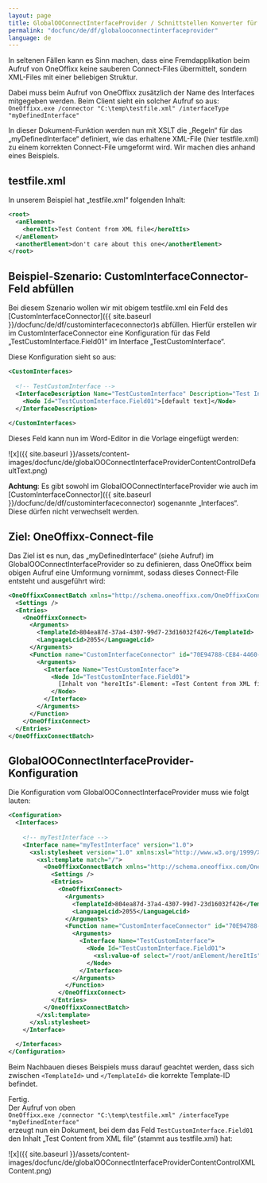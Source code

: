 ```yaml
---
layout: page
title: GlobalOOConnectInterfaceProvider / Schnittstellen Konverter für OneOffixx Connect
permalink: "docfunc/de/df/globalooconnectinterfaceprovider"
language: de
---
```


In seltenen Fällen kann es Sinn machen, dass eine Fremdapplikation beim Aufruf von OneOffixx keine sauberen Connect-Files übermittelt, sondern XML-Files mit einer beliebigen Struktur.

Dabei muss beim Aufruf von OneOffixx zusätzlich der Name des Interfaces mitgegeben werden.
Beim Client sieht ein solcher Aufruf so aus:<br>
`OneOffixx.exe /connector "C:\temp\testfile.xml" /interfaceType "myDefinedInterface"`

In dieser Dokument-Funktion werden nun mit XSLT die „Regeln“ für das „myDefinedInterface“ definiert, wie das erhaltene XML-File (hier testfile.xml) zu einem korrekten Connect-File umgeformt wird. Wir machen dies anhand eines Beispiels.

## testfile.xml

In unserem Beispiel hat „testfile.xml“ folgenden Inhalt:

```xml
<root>
  <anElement>
    <hereItIs>Test Content from XML file</hereItIs>
  </anElement>
  <anotherElement>don't care about this one</anotherElement>
</root>
```

## Beispiel-Szenario: CustomInterfaceConnector-Feld abfüllen

Bei diesem Szenario wollen wir mit obigem testfile.xml ein Feld des [CustomInterfaceConnector]({{ site.baseurl }}/docfunc/de/df/custominterfaceconnector)s abfüllen. Hierfür erstellen wir im CustomInterfaceConnector eine Konfiguration für das Feld „TestCustomInterface.Field01“ im Interface „TestCustomInterface“.

Diese Konfiguration sieht so aus:

```xml
<CustomInterfaces>
  
  <!-- TestCustomInterface -->
  <InterfaceDescription Name="TestCustomInterface" Description="Test Interface...">
    <Node Id="TestCustomInterface.Field01">[default text]</Node>
  </InterfaceDescription>
    
</CustomInterfaces>
```

Dieses Feld kann nun im Word-Editor in die Vorlage eingefügt werden:

![x]({{ site.baseurl }}/assets/content-images/docfunc/de/globalOOConnectInterfaceProviderContentControlDefaultText.png)

**Achtung**: Es gibt sowohl im GlobalOOConnectInterfaceProvider wie auch im [CustomInterfaceConnector]({{ site.baseurl }}/docfunc/de/df/custominterfaceconnector) sogenannte „Interfaces“. Diese dürfen nicht verwechselt werden.

## Ziel: OneOffixx-Connect-file

Das Ziel ist es nun, das „myDefinedInterface“ (siehe Aufruf) im GlobalOOConnectInterfaceProvider so zu definieren, dass OneOffixx beim obigen Aufruf eine Umformung vornimmt, sodass dieses Connect-File entsteht und ausgeführt wird:

```xml
<OneOffixxConnectBatch xmlns="http://schema.oneoffixx.com/OneOffixxConnectBatch/1" xmlns:xsi="http://www.w3.org/2001/XMLSchema-instance">
  <Settings />
  <Entries>
    <OneOffixxConnect>
      <Arguments>
        <TemplateId>804ea87d-37a4-4307-99d7-23d16032f426</TemplateId>
        <LanguageLcid>2055</LanguageLcid>
      </Arguments>
      <Function name="CustomInterfaceConnector" id="70E94788-CE84-4460-9698-5663878A295B">
        <Arguments>
          <Interface Name="TestCustomInterface">
            <Node Id="TestCustomInterface.Field01">
              [Inhalt von "hereItIs"-Element: «Test Content from XML file»]
            </Node>
          </Interface>
        </Arguments>
      </Function>
    </OneOffixxConnect>
  </Entries>
</OneOffixxConnectBatch>
```

## GlobalOOConnectInterfaceProvider-Konfiguration

Die Konfiguration vom GlobalOOConnectInterfaceProvider muss wie folgt lauten:

```xml
<Configuration>
  <Interfaces>
    
    <!-- myTestInterface -->
    <Interface name="myTestInterface" version="1.0">
      <xsl:stylesheet version="1.0" xmlns:xsl="http://www.w3.org/1999/XSL/Transform">
        <xsl:template match="/">
          <OneOffixxConnectBatch xmlns="http://schema.oneoffixx.com/OneOffixxConnectBatch/1" xmlns:xsi="http://www.w3.org/2001/XMLSchema-instance">
            <Settings />
            <Entries>
              <OneOffixxConnect>
                <Arguments>
                  <TemplateId>804ea87d-37a4-4307-99d7-23d16032f426</TemplateId>
                  <LanguageLcid>2055</LanguageLcid>
                </Arguments>
                <Function name="CustomInterfaceConnector" id="70E94788-CE84-4460-9698-5663878A295B">
                  <Arguments>
                    <Interface Name="TestCustomInterface">
                      <Node Id="TestCustomInterface.Field01">
                        <xsl:value-of select="/root/anElement/hereItIs" />
                      </Node>
                    </Interface>
                  </Arguments>
                </Function>
              </OneOffixxConnect>
            </Entries>
          </OneOffixxConnectBatch>
        </xsl:template>
      </xsl:stylesheet>
    </Interface>
    
  </Interfaces>
</Configuration>
```

Beim Nachbauen dieses Beispiels muss darauf geachtet werden, dass sich zwischen `<TemplateId>` und `</TemplateId>` die korrekte Template-ID befindet.

Fertig.<br>
Der Aufruf von oben<br>
`OneOffixx.exe /connector "C:\temp\testfile.xml" /interfaceType "myDefinedInterface"`<br>
erzeugt nun ein Dokument, bei dem das Feld `TestCustomInterface.Field01` den Inhalt „Test Content from XML file“ (stammt aus testfile.xml) hat:

![x]({{ site.baseurl }}/assets/content-images/docfunc/de/globalOOConnectInterfaceProviderContentControlXMLContent.png)